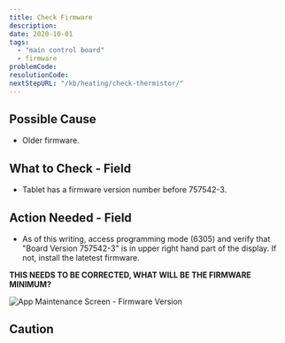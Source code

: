 ```yaml
---
title: Check Firmware
description:
date: 2020-10-01
tags:
  - "main control board"
  - firmware
problemCode: 
resolutionCode: 
nextStepURL: "/kb/heating/check-thermistor/"
---
```

## Possible Cause

- Older firmware.

## What to Check - Field

- Tablet has a firmware version number before 757542-3.

## Action Needed - Field

- As of this writing, access programming mode (6305) and verify that "Board Version 757542-3" is in upper right hand part of the display. If not, install the latetest firmware. 

**THIS NEEDS TO BE CORRECTED, WHAT WILL BE THE FIRMWARE MINIMUM?**

![App Maintenance Screen - Firmware Version](/images/app-maintenance-screen-bluetooth-paired.jpg)

## Caution
